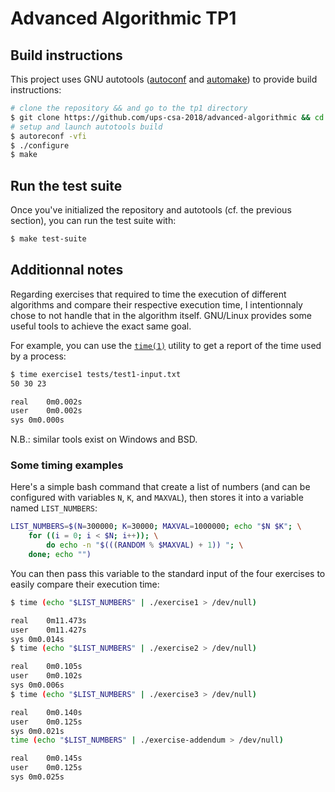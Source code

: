 # Advanced Algorithmic TP1

## Build instructions

This project uses GNU autotools
([autoconf](https://www.gnu.org/software/autoconf/) and
[automake](https://www.gnu.org/software/automake/)) to provide build
instructions:

```bash
# clone the repository && and go to the tp1 directory
$ git clone https://github.com/ups-csa-2018/advanced-algorithmic && cd tp1
# setup and launch autotools build
$ autoreconf -vfi
$ ./configure
$ make
```

## Run the test suite

Once you've initialized the repository and autotools (cf. the previous
section), you can run the test suite with:

```bash
$ make test-suite
```

## Additionnal notes

Regarding exercises that required to time the execution of different algorithms
and compare their respective execution time, I intentionnaly chose to not
handle that in the algorithm itself. GNU/Linux provides some useful tools to
achieve the exact same goal.

For example, you can use the [`time(1)`](https://linux.die.net/man/1/time)
utility to get a report of the time used by a process:

```bash
$ time exercise1 tests/test1-input.txt
50 30 23

real	0m0.002s
user	0m0.002s
sys	0m0.000s
```

N.B.: similar tools exist on Windows and BSD.

### Some timing examples

Here's a simple bash command that create a list of numbers (and can be
configured with variables `N`, `K`, and `MAXVAL`), then stores it into a
variable named `LIST_NUMBERS`:

```bash
LIST_NUMBERS=$(N=300000; K=30000; MAXVAL=1000000; echo "$N $K"; \
    for ((i = 0; i < $N; i++)); \
        do echo -n "$(((RANDOM % $MAXVAL) + 1)) "; \
    done; echo "")
```

You can then pass this variable to the standard input of the four exercises to
easily compare their execution time:

```bash
$ time (echo "$LIST_NUMBERS" | ./exercise1 > /dev/null)

real	0m11.473s
user	0m11.427s
sys	0m0.014s
$ time (echo "$LIST_NUMBERS" | ./exercise2 > /dev/null)

real	0m0.105s
user	0m0.102s
sys	0m0.006s
$ time (echo "$LIST_NUMBERS" | ./exercise3 > /dev/null)

real	0m0.140s
user	0m0.125s
sys	0m0.021s
time (echo "$LIST_NUMBERS" | ./exercise-addendum > /dev/null)

real	0m0.145s
user	0m0.125s
sys	0m0.025s
```
